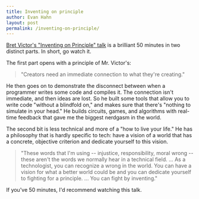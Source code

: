 ```yaml
---
title: Inventing on principle
author: Evan Hahn
layout: post
permalink: /inventing-on-principle/
---
```

[Bret Victor's "Inventing on Principle" talk][1] is a brilliant 50 minutes in two distinct parts. In short, go watch it.

The first part opens with a principle of Mr. Victor's:

> "Creators need an immediate connection to what they're creating."

He then goes on to demonstrate the disconnect between when a programmer writes some code and compiles it. The connection isn't immediate, and then ideas are lost. So he built some tools that allow you to write code "without a blindfold on," and makes sure that there's "nothing to simulate in your head." He builds circuits, games, and algorithms with real-time feedback that gave me the biggest nerdgasm in the world.

The second bit is less technical and more of a "how to live your life." He has a philosophy that is hardly specific to tech: have a vision of a world that has a concrete, objective criterion and dedicate yourself to this vision.

> "These words that I'm using -- injustice, responsibility, moral wrong -- these aren't the words we normally hear in a technical field. ... As a technologist, you can recognize a wrong in the world. You can have a vision for what a better world could be and you can dedicate yourself to fighting for a principle. ... You can fight by inventing."

If you've 50 minutes, I'd recommend watching this talk.

 [1]: http://vimeo.com/36579366
